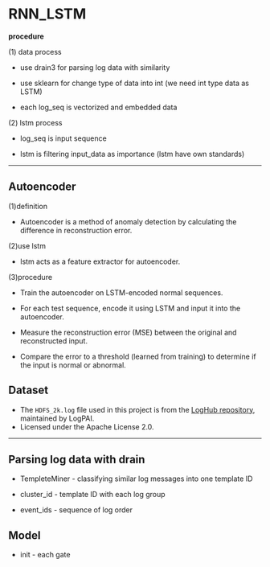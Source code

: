 # RNN_LSTM

**procedure**

(1) data process

- use drain3 for parsing log data with similarity

- use sklearn for change type of data into int
    (we need int type data as LSTM)

- each log_seq is vectorized and embedded data

(2) lstm process

- log_seq is input sequence

- lstm is filtering input_data as importance
    (lstm have own standards)

---

## Autoencoder

(1)definition

- Autoencoder is a method of anomaly detection by calculating the difference in reconstruction error.

(2)use lstm

- lstm acts as a feature extractor for autoencoder.

(3)procedure

- Train the autoencoder on LSTM-encoded normal sequences.

- For each test sequence, encode it using LSTM and input it into the autoencoder. 

- Measure the reconstruction error (MSE) between the original and reconstructed input.

- Compare the error to a threshold (learned from training) to determine if the input is normal or abnormal.
















## Dataset

- The `HDFS_2k.log` file used in this project is from the [LogHub repository](https://github.com/logpai/loghub), maintained by LogPAI.
- Licensed under the Apache License 2.0.

---

## Parsing log data with drain

- TempleteMiner - classifying similar log messages into one template ID

- cluster_id - template ID with each log group

- event_ids - sequence of log order

## **Model**

 - init - each gate






